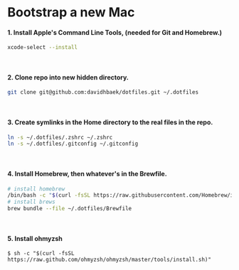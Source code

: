 # Bootstrap a new Mac

#### 1. Install Apple's Command Line Tools, (needed for Git and Homebrew.)

```zsh
xcode-select --install
```
<br>

#### 2. Clone repo into new hidden directory.

```zsh
git clone git@github.com:davidhbaek/dotfiles.git ~/.dotfiles
```
<br>

#### 3. Create symlinks in the Home directory to the real files in the repo.

```zsh
ln -s ~/.dotfiles/.zshrc ~/.zshrc
ln -s ~/.dotfiles/.gitconfig ~/.gitconfig
```
<br>

#### 4. Install Homebrew, then whatever's in the Brewfile.

```zsh
# install homebrew
/bin/bash -c "$(curl -fsSL https://raw.githubusercontent.com/Homebrew/install/HEAD/install.sh)"
# install brews
brew bundle --file ~/.dotfiles/Brewfile
```
<br>

#### 5. Install ohmyzsh
```
$ sh -c "$(curl -fsSL https://raw.github.com/ohmyzsh/ohmyzsh/master/tools/install.sh)"
```
